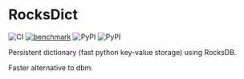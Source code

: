 # RocksDict

![CI](https://github.com/Congyuwang/RocksDict/actions/workflows/CI.yml/badge.svg)
[![benchmark](https://github.com/PyO3/pyo3/actions/workflows/bench.yml/badge.svg)](https://jiangdonglai98.github.io/RocksDict/dev/bench/)
![PyPI](https://img.shields.io/pypi/dm/rocksdict)
![PyPI](https://img.shields.io/pypi/wheel/rocksdict)

Persistent dictionary (fast python key-value storage) using RocksDB.

Faster alternative to dbm.
